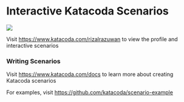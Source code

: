# Interactive Katacoda Scenarios

[![](http://shields.katacoda.com/katacoda/rizalrazuwan/count.svg)](https://www.katacoda.com/rizalrazuwan "Get your profile on Katacoda.com")

Visit https://www.katacoda.com/rizalrazuwan to view the profile and interactive scenarios

### Writing Scenarios
Visit https://www.katacoda.com/docs to learn more about creating Katacoda scenarios

For examples, visit https://github.com/katacoda/scenario-example
